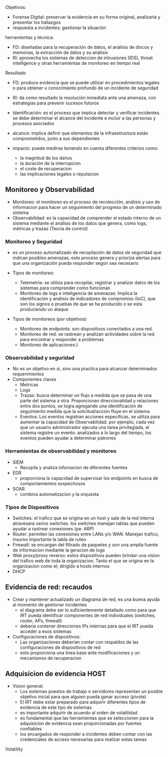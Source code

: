 Objetivos:
- Forense Digital: preservar la evidencia en su forma original, analizarla y presentar los hallazgos
- respuesta a incidentes: gestionar la situación

herramientas y técnica:
- FD: diseñadas para la recuperación de datos, el análisis de discos y memorias, la extracción de datos y su análisis
- RI: aprovecha los sistemas de deteccion de intrusiones (IDS), threat intelligence y otras herramientas de monitoreo en tiempo real

Resultado
- FD: produce evidencia que se puede utilizar en procedimientos legales o para obtener u conocimiento profundo de un incidente de seguridad
- RI: da como resultado la resolución inmediata ante una amenaza, con estrategias para prevenir sucesos futuros



- Identificación: es el proceso que implica detectar y verificar incidentes. se debe determinar el alcance del incidente e incluir a las personas y procesos asociados
- alcance: implica definir que elementos de la infraestructura están comprometidos, junto a sus dependientes
- impacto: puede medirse teniendo en cuenta diferentes criterios como:
	- la magnitud de los daños
	- la duración de la interrupcion
	- el coste de recuperacion
	- las implicaciones legales o reputacion

## Monitoreo y Observabilidad
- Monitoreo: el monitoreo es el proceso de recolección, análisis y uso de informacion para hacer un seguimiento del progreso de un determinado sistema
- Observabilidad: es la capacidad de comprender el estado interno de un sistema mediante el análisis de los datos que genera, como logs, métricas y trazas (Teoria de control)
### Monitoreo y Seguridad
- es un proceso automatizado de recopilación de datos de seguridad que indican posibles amenazas. este proceso genera y prioriza alertas para que una organización pueda responder según sea necesario
- Tipos de monitoreo:
	- Telemetría: se utiliza para recopilar, registrar y analizar datos de los sistemas para comprender como funcionan
	- Monitoreo de logs e inteligencia de amenazas: Implica la identificación y análisis de indicadores de compromiso (IoC), que son los signos o pruebas de que se ha producido o se esta produciendo un ataque

- Tipos de monitoreos (por objetivos)
	- Monitoreo de endpoints: son dispositivos conectados a una red.
	- Monitoreo de red: se rastrean y analizan actividades sobre la red para encontrar y responder a problemas
	- Monitoreo de aplicaciones:}

### Observabilidad y seguridad
- No es un objetivo en si, sino una practica para alcanzar determinados requerimientos
- Componentes claves
	- Metricas
	- Logs
	- Trazas: busca determinar un flujo a medida que se pasa de una parte del sistema a otra. Proporcionan direccionalidad y relaciones entre dos puntos, se logra agregando una identificación de seguimiento medida que la solicitud/acción fluye en el sistema
	- Eventos: Los eventos registran acciones especificas, se utiliza para aumentar la capacidad de Observabilidad. por ejemplo, cada vez que un usuario administrador ejecuta una tarea privilegiada, el sistema registre un evento. analizados a lo largo del tiempo, los eventos pueden ayudar a determinar patrones

### Herramientas de observabilidad y monitoreo
- SIEM
	- Recopila y analiza infornacion de diferentes fuentes
- EDR
	- proporciona la capacidad de supervisar los endpoints en busca de comportamientos sospechosos
- SOAR
	- combina automatizacion y la orquesta

### Tipos de Dispositivos
- Switches: el trafico que se origina en un host y sale de la red interna atravesara varios switches. los switches manejan tablas que pueden ayudar a rastrear conexiones (pe: ARP)
- Router: permiten las conexiones entre LANs y/o WAN. Manejan trafico, insumo importante la tabla de ruteo
- Firewall: se encargan del filtrado de paquetes y son una amplia fuente de informacion mediante la geracion de logs
- Web proxy/proxy reverso: estos dispositivos pueden brindar una vision del trafico web de toda la organizacion. Tanto el que se origina en la organizacion como el; dirigido a hosts internos
- DHCP

## Evidencia de red: recaudos
- Crear y mantener actualizado un diagrama de red, es una buena ayuda al momento de gestionar incidentes
	- el diagrama debe ser lo suficientemente detallado como para que IRT pueda identificar componentes de red individuales (switches, router, APs, firewall)
	- deberia contener direcciones IPs internas para que el IRT pueda acceder a esos sistemas
- Configuraciones de dispositivos:
	- Las organizaciones deberian contar con respaldos de las configuraciones de dispositivos de red
	- esto proporciona una linea base ante modificaciones y un mecanismos de recuperacion

## Adquisicion de evidencia HOST
- Vision general:
	- Los sistemas puestos de trabajo o servidores representan un posible objetivo inicial para que alguien pueda ganar acceso (pivote)
	- El IRT debe estar preparado para adquirir diferentes tipos de evidencia de este tipo de sistemas
	- es importante adquirir de acuerdo al orden de volatilidad
	- es fundamental que las herramientas que se seleccionen para la adquisicion de evidencia sean proporcionadas por fuentes confiables
	- los encargados de responder a incidentes deben contar con las credenciales de acceso necesarias para realizar estas tareas

Volatility